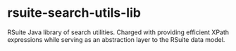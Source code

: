 # rsuite-search-utils-lib
RSuite Java library of search utilities.  Charged with providing efficient XPath expressions while serving as an abstraction layer to the RSuite data model.
